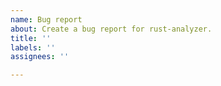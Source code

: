 ```yaml
---
name: Bug report
about: Create a bug report for rust-analyzer.
title: ''
labels: ''
assignees: ''

---
```


<!--
Troubleshooting guide: https://rust-analyzer.github.io/manual.html#troubleshooting
Forum for questions: https://users.rust-lang.org/c/ide/14

Before submitting, please make sure that you're not running into one of these known issues:

 1. local imports (`use` statements) don't work: #1165
 2. local items don't work: #1559
 3. on-the-fly diagnostics are mostly unimplemented (`cargo check` diagnostics will be shown when saving a file)
 4. some settings are required for procedural macro and build script support (`rust-analyzer.cargo.loadOutDirsFromCheck`, `rust-analyzer.procMacro.enable`): #6448
 5. some platform-specific imports are not resolved: #6038
 6. the official `rust-lang.rust` VS Code extension conflicts with `rust-analyzer`: #6463

Otherwise please try to provide information which will help us to fix the issue faster. Minimal reproducible examples with few dependencies are especially lovely <3.
-->
